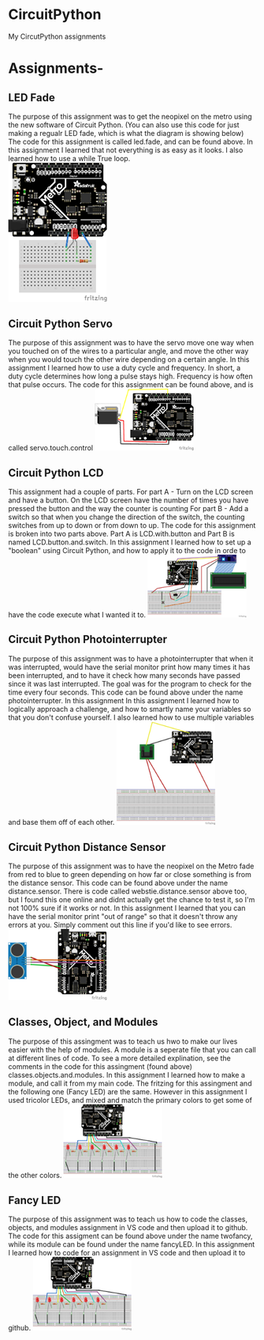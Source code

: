 # CircuitPython
My CircutPython assignments

# Assignments-
## LED Fade
The purpose of this assignment was to get the neopixel on the metro using the new software of Circuit Python. (You can also use this code for just making a regualr LED fade, which is what the diagram is showing below) The code for this assignment is called led.fade, and can be found above. In this assignment I learned that not everything is as easy as it looks. I also learned how to use a while True loop.   
<img src="Media/LED_Fade_Fritzing_bb.png" width="200">

## Circuit Python Servo
The purpose of this assignment was to have the servo move one way when you touched on of the wires to a particular angle, and move the other way when you would touch the other wire depending on a certain angle. In this assignment I learned how to use a duty cycle and frequency. In short, a duty cycle determines how long a pulse stays high. Frequency is how often that pulse occurs. The code for this assignment can be found above, and is called servo.touch.control
<img src = "Media/Servo_bb.png" width = "200">

## Circuit Python LCD
This assignment had a couple of parts. 
For part A - Turn on the LCD screen and have a button. On the LCD screen have the number of times you have pressed the button and the way the counter is counting 
For part B - Add a switch so that when you change the direction of the switch, the counting switches from up to down or from down to up. The code for this assignment is broken into two parts above. Part A is LCD.with.button and Part B is named LCD.button.and.switch. In this assignment I learned how to set up a "boolean" using Circuit Python, and how to apply it to the code in orde to have the code execute what I wanted it to. 
<img src = "Media/LCDWiring.png" width = "200">

## Circuit Python Photointerrupter
The purpose of this assignment was to have a photointerrupter that when it was interrupted, would have the serial monitor print how many times it has been interrupted, and to have it check how many seconds have passed since it was last interrupted. The goal was for the program to check for the time every four seconds. This code can be found above under the name photointerrupter. In this assignment In this assignment I learned how to logically approach a challenge, and how to smartly name your variables so that you don't confuse yourself. I also learned how to use multiple variables and base them off of each other. 
<img src = "Media/Photointerrupter%20assignment.png" width = "200" > 

## Circuit Python Distance Sensor
The purpose of this assignment was to have the neopixel on the Metro fade from red to blue to green depending on how far or close something is from the distance sensor. This code can be found above under the name distance.sensor. There is code called webstie.distance.sensor above too, but I found this one online and didnt actually get the chance to test it, so I'm not 100% sure if it works or not. In this assignment I learned that you can have the serial monitor print "out of range" so that it doesn't throw any errors at you. Simply comment out this line if you'd like to see errors. 
<img src = "Media/Distance_Sensor.png" width = "200" >

## Classes, Object, and Modules
The purpose of this assingment was to teach us hwo to make our lives easier with the help of modules. A module is a seperate file that you can call at different lines of code. To see a more detailed explination, see the comments in the code for this assingment (found above) classes.objects.and.modules.
In this assignment I learned how to make a module, and call it from my main code. The fritzing for this assingment and the following one (Fancy LED) are the same. However in this assignment I used tricolor LEDs, and mixed and match the primary colors to get some of the other colors. 
<img src = "Media/FancyLED_bb.png" width = "200" >

## Fancy LED
The purpose of this assignment was to teach us how to code the classes, objects, and modules assignment in VS code and then upload it to github. The code for this assigment can be found above under the name twofancy, while its module can be found under the name fancyLED. In this assignment I learned how to code for an assignment in VS code and then upload it to github. 
<img src = "Media/FancyLED_bb.png" width = "200" >
